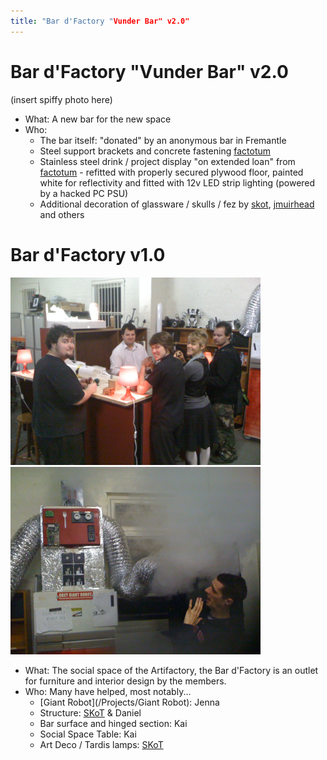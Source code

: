 ```yaml
---
title: "Bar d'Factory "Vunder Bar" v2.0"
---
```

# Bar d'Factory "Vunder Bar" v2.0

(insert spiffy photo here)

-   What: A new bar for the new space
-   Who:
    -   The bar itself: "donated" by an anonymous bar in Fremantle
    -   Steel support brackets and concrete fastening [factotum](/user/factotum)
    -   Stainless steel drink / project display "on extended loan" from [factotum](/user/factotum) - refitted with properly secured plywood floor, painted white for reflectivity and fitted with 12v LED strip lighting (powered by a hacked PC PSU)
    -   Additional decoration of glassware / skulls / fez by [skot](/user/skot), [jmuirhead](/user/jmuirhead) and others

# Bar d'Factory v1.0

<img src="/projects/bargroupshot.jpg" width="400" height="300" /><img src="/projects/giantrobotblastsfog.jpg" width="400" height="300" />

-   What: The social space of the Artifactory, the Bar d'Factory is an outlet for furniture and interior design by the members.
-   Who: Many have helped, most notably...
    -   [Giant Robot](/Projects/Giant Robot): Jenna
    -   Structure: [SKoT](/User/SKoT) & Daniel
    -   Bar surface and hinged section: Kai
    -   Social Space Table: Kai
    -   Art Deco / Tardis lamps: [SKoT](/User/SKoT)
